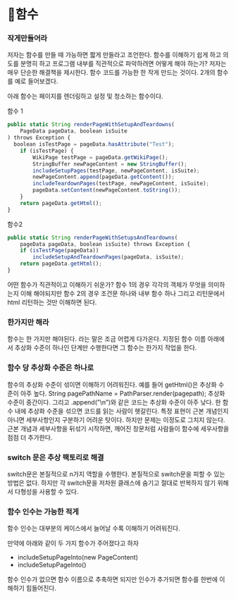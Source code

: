 # 🦾함수

### 작게만들어라

저자는 함수를 만들 때 가능하면 짧게 만들라고 조언한다. 함수를 이해하기 쉽게 하고 의도를 분명히 하고 프로그램 내부를 직관적으로 파악하려면 어떻게 해야 하는가? 저자는 매우 단순한 해결책을 제시한다. 함수 코드를 가능한 한 작게 만드는 것이다. 2개의 함수를 예로 들어보겠다.

아래 함수는 페이지를 렌더링하고 설정 및 청소하는 함수이다.

함수 1

```jsx
public static String renderPageWithSetupAndTeardowns(
	PageData pageData, boolean isSuite
) throws Exception {
  boolean isTestPage = pageData.hasAttribute("Test");
	if (isTestPage) {
		WikiPage testPage = pageData.getWikiPage();
		StringBuffer newPageContent = new StringBuffer();
		includeSetupPages(testPage, newPageContent, isSuite);
		newPageContent.append(pageData.getContent());
		includeTeardownPages(testPage, newPageContent, isSuite);
		pageData.setContent(newPageContent.toString());
	}
	return pageData.getHtml();
}
```

함수2 

```jsx
public static String renderPageWithSetupsAndTeardowns(
	pageData pageData, boolean isSuite) throws Exception {
	if (isTestPage(pageData))
		includeSetupAndTeardownPages(pageData, isSuite);
	return pageData.getHtml();
}
```

어떤 함수가 직관적이고 이해하기 쉬운가? 함수 1의 경우 각각의 객체가 무엇을 의미하는지 이해 해야되지만 함수 2의 경우 조건문 하나와 내부 함수 하나 그리고 리턴문에서 html 리턴하는 것만 이해하면 된다.

### 한가지만 해라

함수는 한 가지만 해야된다. 라는 말은 조금 어렵게 다가온다. 지정된 함수 이름 아래에서 추상화 수준이 하나인 단계만 수행한다면 그 함수는 한가지 작업을 한다. 

### 함수 당 추상화 수준은 하나로

함수의 추상화 수준이 섞이면 이해하기 어려워진다. 예를 들어 getHtml()은 추상화 수준이 아주 높다. 
String pagePathName = PathParser.render(pagepath); 추상화 수준이 중간이다. 그리고 .append(”\n”)와 같은 코드는 추상화 수준이 아주 낮다.
한 함수 내에 추상화 수준을 섞으면 코드를 읽는 사람이 헷갈린다. 특정 표현이 근본 개념인지 아니면 세부사항인지 구분하기 어려운 탓이다. 하지만 문제는 이정도로 그치지 않는다. 근본 개념과 세부사항을 뒤섞기 시작하면, 깨어진 창문처럼 사람들이 함수에 세우사항을 점점 더 추가한다.

### switch 문은 추상 팩토리로 해결

switch문은 본질적으로 n가지 역할을 수행한다. 본질적으로 switch문을 피할 수 있는 방법은 없다. 하지만 각 switch문을 저차원 클래스에 숨기고 절대로 반복하지 않기 위해서 다형성을 사용할 수 있다.

### 함수 인수는 가능한 적게

함수 인수는 대부분의 케이스에서 늘어날 수록 이해하기 어려워진다.

만약에 아래와 같이 두 가지 함수가 주어졌다고 하자

- includeSetupPageInto(new PageContent)
- includeSetupPageInto()

함수 인수가 없으면 함수 이름으로 추축하면 되지만 인수가 추가되면 함수를 한번에 이해하기 힘들어진다.
